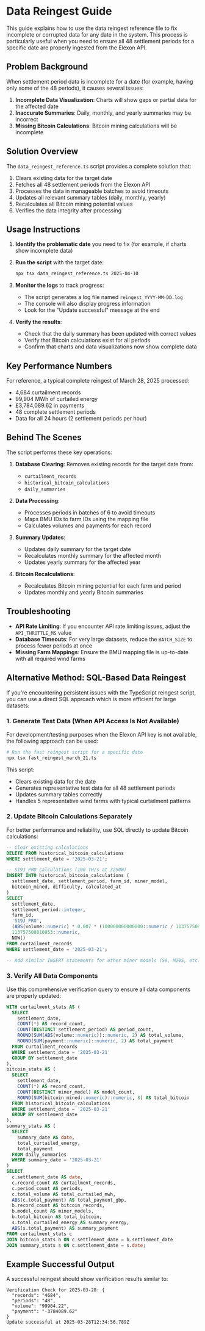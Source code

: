 # Data Reingest Guide

This guide explains how to use the data reingest reference file to fix incomplete or corrupted data for any date in the system. This process is particularly useful when you need to ensure all 48 settlement periods for a specific date are properly ingested from the Elexon API.

## Problem Background

When settlement period data is incomplete for a date (for example, having only some of the 48 periods), it causes several issues:

1. **Incomplete Data Visualization**: Charts will show gaps or partial data for the affected date
2. **Inaccurate Summaries**: Daily, monthly, and yearly summaries may be incorrect
3. **Missing Bitcoin Calculations**: Bitcoin mining calculations will be incomplete

## Solution Overview

The `data_reingest_reference.ts` script provides a complete solution that:

1. Clears existing data for the target date
2. Fetches all 48 settlement periods from the Elexon API
3. Processes the data in manageable batches to avoid timeouts
4. Updates all relevant summary tables (daily, monthly, yearly)
5. Recalculates all Bitcoin mining potential values
6. Verifies the data integrity after processing

## Usage Instructions

1. **Identify the problematic date** you need to fix (for example, if charts show incomplete data)

2. **Run the script** with the target date:
   ```bash
   npx tsx data_reingest_reference.ts 2025-04-10
   ```

3. **Monitor the logs** to track progress:
   - The script generates a log file named `reingest_YYYY-MM-DD.log` 
   - The console will also display progress information
   - Look for the "Update successful" message at the end

4. **Verify the results**:
   - Check that the daily summary has been updated with correct values
   - Verify that Bitcoin calculations exist for all periods
   - Confirm that charts and data visualizations now show complete data

## Key Performance Numbers

For reference, a typical complete reingest of March 28, 2025 processed:
- 4,684 curtailment records
- 99,904 MWh of curtailed energy
- £3,784,089.62 in payments
- 48 complete settlement periods
- Data for all 24 hours (2 settlement periods per hour)

## Behind The Scenes

The script performs these key operations:

1. **Database Clearing**: Removes existing records for the target date from:
   - `curtailment_records`
   - `historical_bitcoin_calculations`
   - `daily_summaries`

2. **Data Processing**:
   - Processes periods in batches of 6 to avoid timeouts
   - Maps BMU IDs to farm IDs using the mapping file
   - Calculates volumes and payments for each record

3. **Summary Updates**:
   - Updates daily summary for the target date
   - Recalculates monthly summary for the affected month
   - Updates yearly summary for the affected year

4. **Bitcoin Recalculations**:
   - Recalculates Bitcoin mining potential for each farm and period
   - Updates monthly and yearly Bitcoin summaries

## Troubleshooting

- **API Rate Limiting**: If you encounter API rate limiting issues, adjust the `API_THROTTLE_MS` value
- **Database Timeouts**: For very large datasets, reduce the `BATCH_SIZE` to process fewer periods at once
- **Missing Farm Mappings**: Ensure the BMU mapping file is up-to-date with all required wind farms

## Alternative Method: SQL-Based Data Reingest

If you're encountering persistent issues with the TypeScript reingest script, you can use a direct SQL approach which is more efficient for large datasets:

### 1. Generate Test Data (When API Access Is Not Available)

For development/testing purposes when the Elexon API key is not available, the following approach can be used:

```bash
# Run the fast reingest script for a specific date
npx tsx fast_reingest_march_21.ts
```

This script:
- Clears existing data for the date
- Generates representative test data for all 48 settlement periods
- Updates summary tables correctly
- Handles 5 representative wind farms with typical curtailment patterns

### 2. Update Bitcoin Calculations Separately

For better performance and reliability, use SQL directly to update Bitcoin calculations:

```sql
-- Clear existing calculations
DELETE FROM historical_bitcoin_calculations
WHERE settlement_date = '2025-03-21';

-- S19J_PRO calculations (100 TH/s at 3250W)
INSERT INTO historical_bitcoin_calculations (
  settlement_date, settlement_period, farm_id, miner_model,
  bitcoin_mined, difficulty, calculated_at
)
SELECT 
  settlement_date,
  settlement_period::integer,
  farm_id,
  'S19J_PRO',
  (ABS(volume::numeric) * 0.007 * (100000000000000::numeric / 113757508810853::numeric))::numeric,
  113757508810853::numeric,
  NOW()
FROM curtailment_records
WHERE settlement_date = '2025-03-21';

-- Add similar INSERT statements for other miner models (S9, M20S, etc.)
```

### 3. Verify All Data Components

Use this comprehensive verification query to ensure all data components are properly updated:

```sql
WITH curtailment_stats AS (
  SELECT 
    settlement_date,
    COUNT(*) AS record_count,
    COUNT(DISTINCT settlement_period) AS period_count,
    ROUND(SUM(ABS(volume::numeric))::numeric, 2) AS total_volume,
    ROUND(SUM(payment::numeric)::numeric, 2) AS total_payment
  FROM curtailment_records
  WHERE settlement_date = '2025-03-21'
  GROUP BY settlement_date
),
bitcoin_stats AS (
  SELECT 
    settlement_date,
    COUNT(*) AS record_count,
    COUNT(DISTINCT miner_model) AS model_count,
    ROUND(SUM(bitcoin_mined::numeric)::numeric, 8) AS total_bitcoin
  FROM historical_bitcoin_calculations
  WHERE settlement_date = '2025-03-21'
  GROUP BY settlement_date
),
summary_stats AS (
  SELECT
    summary_date AS date,
    total_curtailed_energy,
    total_payment
  FROM daily_summaries
  WHERE summary_date = '2025-03-21'
)
SELECT 
  c.settlement_date AS date,
  c.record_count AS curtailment_records,
  c.period_count AS periods,
  c.total_volume AS total_curtailed_mwh,
  ABS(c.total_payment) AS total_payment_gbp,
  b.record_count AS bitcoin_records,
  b.model_count AS miner_models,
  b.total_bitcoin AS total_bitcoin,
  s.total_curtailed_energy AS summary_energy,
  ABS(s.total_payment) AS summary_payment
FROM curtailment_stats c
JOIN bitcoin_stats b ON c.settlement_date = b.settlement_date
JOIN summary_stats s ON c.settlement_date = s.date;
```

## Example Successful Output

A successful reingest should show verification results similar to:

```
Verification Check for 2025-03-28: {
  "records": "4684",
  "periods": "48",
  "volume": "99904.22",
  "payment": "-3784089.62"
}
Update successful at 2025-03-28T12:34:56.789Z
```